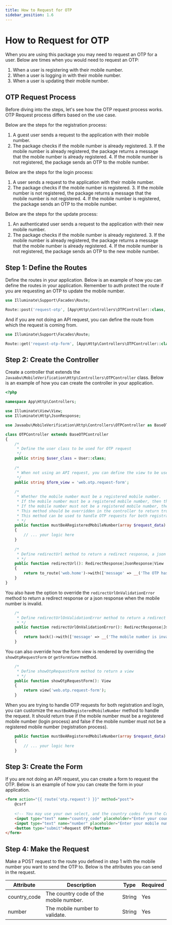 ```yaml
---
title: How to Request for OTP
sidebar_position: 1.6
---
```


# How to Request for OTP
When you are using this package you may need to request an OTP for a user. Below are times when you would need to request an OTP:
1. When a user is registering with their mobile number.
2. When a user is logging in with their mobile number.
3. When a user is updating their mobile number.

## OTP Request Process
Before diving into the steps, let's see how the OTP request process works. OTP Request process differs based on the use case. 

Below are the steps for the registration process:
1. A guest user sends a request to the application with their mobile number.
2. The package checks if the mobile number is already registered.
    3. If the mobile number is already registered, the package returns a message that the mobile number is already registered.
    4. If the mobile number is not registered, the package sends an OTP to the mobile number.

Below are the steps for the login process:
1. A user sends a request to the application with their mobile number.
2. The package checks if the mobile number is registered.
    3. If the mobile number is not registered, the package returns a message that the mobile number is not registered.
    4. If the mobile number is registered, the package sends an OTP to the mobile number.

Below are the steps for the update process:
1. An authenticated user sends a request to the application with their new mobile number.
2. The package checks if the mobile number is already registered.
    3. If the mobile number is already registered, the package returns a message that the mobile number is already registered.
    4. If the mobile number is not registered, the package sends an OTP to the new mobile number.

## Step 1: Define the Routes
Define the routes in your application. Below is an example of how you can define the routes in your application. Remember to auth protect the route if you are requesting an OTP to update the mobile number.

```php
use Illuminate\Support\Facades\Route;

Route::post('request-otp', [App\Http\Controllers\OTPController::class, 'requestOtp'])->name('otp.request');
```

And if you are not doing an API request, you can define the route from which the request is coming from.

```php
use Illuminate\Support\Facades\Route;

Route::get('request-otp-form', [App\Http\Controllers\OTPController::class, 'showOtpRequestForm'])->name('otp.request.show');
```

## Step 2: Create the Controller
Create a controller that extends the `Javaabu\MobileVerification\Http\Controllers\OTPController` class. Below is an example of how you can create the controller in your application.

```php
<?php

namespace App\Http\Controllers;

use Illuminate\View\View;
use Illuminate\Http\JsonResponse;

use Javaabu\MobileVerification\Http\Controllers\OTPController as BaseOTPController;

class OTPController extends BaseOTPController
{
    /*
     * Define the user class to be used for OTP request
     */
    public string $user_class = User::class;
    
    /*
     * When not using an API request, you can define the view to be used for OTP request
     */
    public string $form_view = 'web.otp.request-form';
    
    /*
     * Whether the mobile number must be a registered mobile number.
     * If the mobile number must be a registered mobile number, then the user will be redirected back with an error if the number is already registered.
     * If the mobile number must not be a registered mobile number, then the user will be redirected back with an error if the number is not registered.
     * This method should be overridden in the controller to return true if the mobile number must be a registered mobile number.
     * This method can be used to handle OTP requests for both registration and login.
     * */
    public function mustBeARegisteredMobileNumber(array $request_data): bool
    {
        // ... your logic here
    }
    
    /*
     * Define redirectUrl method to return a redirect response, a json response or a view
     * */
    public function redirectUrl(): RedirectResponse|JsonResponse|View
    {
        return to_route('web.home')->with(['message' => __('The OTP has been sent to your mobile number')]);
    }
}
```

You also have the option to override the `redirectUrlOnValidationError` method to return a redirect response or a json response when the mobile number is invalid.

```php
    /*
     * Define redirectUrlOnValidationError method to return a redirect response or a json response
     * */
    public function redirectUrlOnValidationError(): RedirectResponse|JsonResponse|View
    {
        return back()->with(['message' => __('The mobile number is invalid')]);
    }
```

You can also override how the form view is rendered by overriding the `showOtpRequestForm` or `getFormView` method.

```php
    /*
     * Define showOtpRequestForm method to return a view
     * */
    public function showOtpRequestForm(): View
    {
        return view('web.otp.request-form');
    }
```

When you are trying to handle OTP requests for both registration and login, you can customize the `mustBeARegisteredMobileNumber` method to handle the request.
It should return true if the mobile number must be a registered mobile number (login process) and false if the mobile number must not be a registered mobile number (registration process).
```php
    public function mustBeARegisteredMobileNumber(array $request_data): bool
    {
        // ... your logic here
    }
```

## Step 3: Create the Form

If you are not doing an API request, you can create a form to request the OTP. Below is an example of how you can create the form in your application.

```html
<form action="{{ route('otp.request') }}" method="post">
    @csrf
    
    <!-- You may use your own select, and the country codes form the Countries enum provided by the package -->
    <input type="text" name="country_code" placeholder="Enter your country code">
    <input type="text" name="number" placeholder="Enter your mobile number">
    <button type="submit">Request OTP</button>
</form>
```

## Step 4: Make the Request
Make a POST request to the route you defined in step 1 with the mobile number you want to send the OTP to. Below is the attributes you can send in the request.

| Attribute | Description | Type   | Required |
| --- | --- |--------| --- |
| country_code | The country code of the mobile number. | String | Yes |
| number | The mobile number to validate. | String | Yes |


